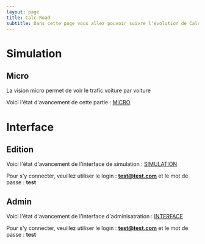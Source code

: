 ```yaml
---
layout: page
title: Calc-Road
subtitle: Dans cette page vous allez pouvoir suivre l'évolution de Calc-Road, le simulateur de trafic
---
```


# Simulation 

## Micro

La vision micro permet de voir le trafic voiture par voiture

Voici l'état d'avancement de cette partie :
[MICRO](http://micro.calc-road.itsp.pro)

# Interface

## Edition
Voici l'état d'avancement de l'interface de simulation :
[SIMULATION](http://interface.calc-road.itsp.pro)

Pour s'y connecter, veuillez utiliser le login : **test@test.com** et le mot de passe : **test**

## Admin
Voici l'état d'avancement de l'interface d'adminisatration :
[INTERFACE](http://admin.calc-road.itsp.pro)

Pour s'y connecter, veuillez utiliser le login : **test@test.com** et le mot de passe : **test**

